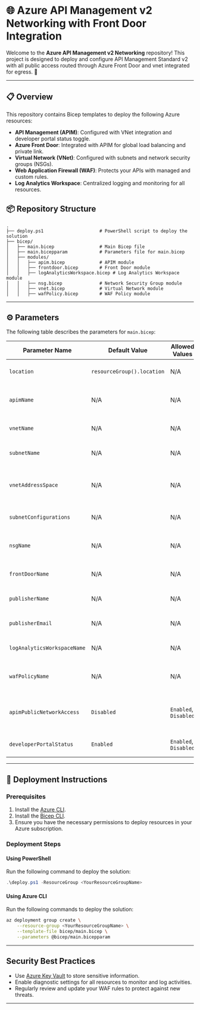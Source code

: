 # 🌐 Azure API Management v2 Networking with Front Door Integration

Welcome to the **Azure API Management v2 Networking** repository! This project is designed to deploy and configure API Management Standard v2 with all public access routed through Azure Front Door and vnet integrated for egress. 🚀

---

## 📋 Overview

This repository contains Bicep templates to deploy the following Azure resources:

- **API Management (APIM)**: Configured with VNet integration and developer portal status toggle.
- **Azure Front Door**: Integrated with APIM for global load balancing and private link.
- **Virtual Network (VNet)**: Configured with subnets and network security groups (NSGs).
- **Web Application Firewall (WAF)**: Protects your APIs with managed and custom rules.
- **Log Analytics Workspace**: Centralized logging and monitoring for all resources.

## 📦 Repository Structure

```plaintext
.
├── deploy.ps1                     # PowerShell script to deploy the solution
├── bicep/
│   ├── main.bicep                 # Main Bicep file
│   ├── main.bicepparam            # Parameters file for main.bicep
│   ├── modules/
│   │   ├── apim.bicep             # APIM module
│   │   ├── frontdoor.bicep        # Front Door module
│   │   ├── logAnalyticsWorkspace.bicep # Log Analytics Workspace module
│   │   ├── nsg.bicep              # Network Security Group module
│   │   ├── vnet.bicep             # Virtual Network module
│   │   ├── wafPolicy.bicep        # WAF Policy module
```

---

## ⚙️ Parameters

The following table describes the parameters for `main.bicep`:

| Parameter Name            | Default Value       | Allowed Values          | Required | Data Type   | Description                                                                 |
|---------------------------|---------------------|--------------------------|----------|-------------|-----------------------------------------------------------------------------|
| `location`                | `resourceGroup().location` | N/A                  | Yes      | `string`    | Azure region for resource deployment                                       |
| `apimName`                | N/A                 | N/A                      | Yes      | `string`    | Name of the API Management instance                                        |
| `vnetName`                | N/A                 | N/A                      | Yes      | `string`    | Name of the Virtual Network                                                |
| `subnetName`              | N/A                 | N/A                      | Yes      | `string`    | Name of the subnet for APIM                                                |
| `vnetAddressSpace`        | N/A                 | N/A                      | Yes      | `string[]`  | Array of address prefixes for the Virtual Network                          |
| `subnetConfigurations`    | N/A                 | N/A                      | Yes      | `array`     | Subnet configurations for the VNet                                         |
| `nsgName`                 | N/A                 | N/A                      | Yes      | `string`    | Name of the Network Security Group                                         |
| `frontDoorName`           | N/A                 | N/A                      | Yes      | `string`    | Name of the Azure Front Door instance                                      |
| `publisherName`           | N/A                 | N/A                      | Yes      | `string`    | Publisher name for APIM                                                   |
| `publisherEmail`          | N/A                 | N/A                      | Yes      | `string`    | Publisher email for APIM                                                  |
| `logAnalyticsWorkspaceName` | N/A               | N/A                      | Yes      | `string`    | Name of the Log Analytics Workspace                                        |
| `wafPolicyName`           | N/A                 | N/A                      | Yes      | `string`    | Name of the Web Application Firewall policy                                |
| `apimPublicNetworkAccess` | `Disabled`          | `Enabled`, `Disabled`    | Yes      | `string`    | Public network access setting for APIM                                     |
| `developerPortalStatus`   | `Enabled`           | `Enabled`, `Disabled`    | Yes      | `string`    | Developer portal status for APIM                                           |

---

## 🚀 Deployment Instructions

### Prerequisites

1. Install the [Azure CLI](https://learn.microsoft.com/en-us/cli/azure/install-azure-cli).
2. Install the [Bicep CLI](https://learn.microsoft.com/en-us/azure/azure-resource-manager/bicep/install).
3. Ensure you have the necessary permissions to deploy resources in your Azure subscription.

### Deployment Steps

#### Using PowerShell

Run the following command to deploy the solution:

```powershell
.\deploy.ps1 -ResourceGroup <YourResourceGroupName>
```

#### Using Azure CLI

Run the following commands to deploy the solution:

```bash
az deployment group create \
    --resource-group <YourResourceGroupName> \
    --template-file bicep/main.bicep \
    --parameters @bicep/main.bicepparam
```

---

## Security Best Practices

- Use [Azure Key Vault](https://learn.microsoft.com/en-us/azure/key-vault/) to store sensitive information.
- Enable diagnostic settings for all resources to monitor and log activities.
- Regularly review and update your WAF rules to protect against new threats.

---